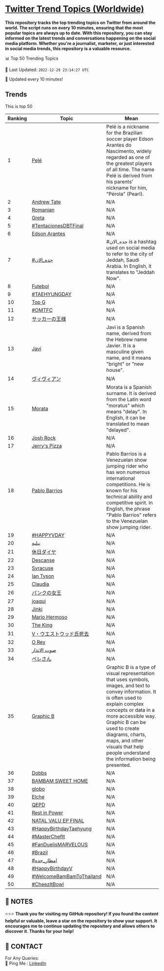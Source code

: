 [Twitter Trend Topics (Worldwide)](https://github.com/ErcinDedeoglu/Twitter-Trend-Topics)
==========

**This repository tracks the top trending topics on Twitter from around the world. 
The script runs on every 10 minutes, ensuring that the most popular topics are always up to date. 
With this repository, you can stay informed on the latest trends and conversations happening on the social media platform. 
Whether you're a journalist, marketer, or just interested in social media trends, this repository is a valuable resource.**


📊 Top 50 Trending Topics

📆 Last Updated: `2022-12-29 23:14:27 UTC`

🔧 Updated every 10 minutes!


## Trends

This is top 50

| Ranking | Topic | Mean |
| ------- | ------------ | ------------ |
| 1 | [Pelé](http://twitter.com/search?q=Pel%c3%a9) | Pelé is a nickname for the Brazilian soccer player Edson Arantes do Nascimento, widely regarded as one of the greatest players of all time. The name Pelé is derived from his parents' nickname for him, "Pérola" (Pearl). |
| 2 | [Andrew Tate](http://twitter.com/search?q=Andrew+Tate) | N/A |
| 3 | [Romanian](http://twitter.com/search?q=Romanian) | N/A |
| 4 | [Greta](http://twitter.com/search?q=Greta) | N/A |
| 5 | [#TentacionesDBTFinal](http://twitter.com/search?q=%23TentacionesDBTFinal) | N/A |
| 6 | [Edson Arantes](http://twitter.com/search?q=Edson+Arantes) | N/A |
| 7 | [#جده_الان](http://twitter.com/search?q=%23%d8%ac%d8%af%d9%87_%d8%a7%d9%84%d8%a7%d9%86) | #جده_الان is a hashtag used on social media to refer to the city of Jeddah, Saudi Arabia. In English, it translates to "Jeddah Now". |
| 8 | [Futebol](http://twitter.com/search?q=Futebol) | N/A |
| 9 | [#TAEHYUNGDAY](http://twitter.com/search?q=%23TAEHYUNGDAY) | N/A |
| 10 | [Top G](http://twitter.com/search?q=Top+G) | N/A |
| 11 | [#OMTFC](http://twitter.com/search?q=%23OMTFC) | N/A |
| 12 | [サッカーの王様](http://twitter.com/search?q=%e3%82%b5%e3%83%83%e3%82%ab%e3%83%bc%e3%81%ae%e7%8e%8b%e6%a7%98) | N/A |
| 13 | [Javi](http://twitter.com/search?q=Javi) | Javi is a Spanish name, derived from the Hebrew name Javier. It is a masculine given name, and it means "bright" or "new house". |
| 14 | [ヴィヴィアン](http://twitter.com/search?q=%e3%83%b4%e3%82%a3%e3%83%b4%e3%82%a3%e3%82%a2%e3%83%b3) | N/A |
| 15 | [Morata](http://twitter.com/search?q=Morata) | Morata is a Spanish surname. It is derived from the Latin word "moratus" which means "delay". In English, it can be translated to mean "delayed". |
| 16 | [Josh Rock](http://twitter.com/search?q=Josh+Rock) | N/A |
| 17 | [Jerry's Pizza](http://twitter.com/search?q=Jerry%27s+Pizza) | N/A |
| 18 | [Pablo Barrios](http://twitter.com/search?q=Pablo+Barrios) | Pablo Barrios is a Venezuelan show jumping rider who has won numerous international competitions. He is known for his technical ability and competitive spirit. In English, the phrase "Pablo Barrios" refers to the Venezuelan show jumping rider. |
| 19 | [#HAPPYVDAY](http://twitter.com/search?q=%23HAPPYVDAY) | N/A |
| 20 | [بيليه](http://twitter.com/search?q=%d8%a8%d9%8a%d9%84%d9%8a%d9%87) | N/A |
| 21 | [休日ダイヤ](http://twitter.com/search?q=%e4%bc%91%e6%97%a5%e3%83%80%e3%82%a4%e3%83%a4) | N/A |
| 22 | [Descanse](http://twitter.com/search?q=Descanse) | N/A |
| 23 | [Syracuse](http://twitter.com/search?q=Syracuse) | N/A |
| 24 | [Ian Tyson](http://twitter.com/search?q=Ian+Tyson) | N/A |
| 25 | [Claudia](http://twitter.com/search?q=Claudia) | N/A |
| 26 | [パンクの女王](http://twitter.com/search?q=%e3%83%91%e3%83%b3%e3%82%af%e3%81%ae%e5%a5%b3%e7%8e%8b) | N/A |
| 27 | [joaqui](http://twitter.com/search?q=joaqui) | N/A |
| 28 | [Jinki](http://twitter.com/search?q=Jinki) | N/A |
| 29 | [Mario Hermoso](http://twitter.com/search?q=Mario+Hermoso) | N/A |
| 30 | [The King](http://twitter.com/search?q=The+King) | N/A |
| 31 | [V・ウエストウッド氏死去](http://twitter.com/search?q=V%e3%83%bb%e3%82%a6%e3%82%a8%e3%82%b9%e3%83%88%e3%82%a6%e3%83%83%e3%83%89%e6%b0%8f%e6%ad%bb%e5%8e%bb) | N/A |
| 32 | [O Rey](http://twitter.com/search?q=O+Rey) | N/A |
| 33 | [صوت الانذار](http://twitter.com/search?q=%d8%b5%d9%88%d8%aa+%d8%a7%d9%84%d8%a7%d9%86%d8%b0%d8%a7%d8%b1) | N/A |
| 34 | [ペレさん](http://twitter.com/search?q=%e3%83%9a%e3%83%ac%e3%81%95%e3%82%93) | N/A |
| 35 | [Graphic B](http://twitter.com/search?q=Graphic+B) | Graphic B is a type of visual representation that uses symbols, images, and text to convey information. It is often used to explain complex concepts or data in a more accessible way. Graphic B can be used to create diagrams, charts, maps, and other visuals that help people understand the information being presented. |
| 36 | [Dobbs](http://twitter.com/search?q=Dobbs) | N/A |
| 37 | [BAMBAM SWEET HOME](http://twitter.com/search?q=BAMBAM+SWEET+HOME) | N/A |
| 38 | [globo](http://twitter.com/search?q=globo) | N/A |
| 39 | [Elche](http://twitter.com/search?q=Elche) | N/A |
| 40 | [QEPD](http://twitter.com/search?q=QEPD) | N/A |
| 41 | [Rest in Power](http://twitter.com/search?q=Rest+in+Power) | N/A |
| 42 | [NATAL VALU EP FINAL](http://twitter.com/search?q=NATAL+VALU+EP+FINAL) | N/A |
| 43 | [#HappyBirthdayTaehyung](http://twitter.com/search?q=%23HappyBirthdayTaehyung) | N/A |
| 44 | [#MasterChefIt](http://twitter.com/search?q=%23MasterChefIt) | N/A |
| 45 | [#FanDuelisMARVELOUS](http://twitter.com/search?q=%23FanDuelisMARVELOUS) | N/A |
| 46 | [#Brazil](http://twitter.com/search?q=%23Brazil) | N/A |
| 47 | [#امطار_جده](http://twitter.com/search?q=%23%d8%a7%d9%85%d8%b7%d8%a7%d8%b1_%d8%ac%d8%af%d9%87) | N/A |
| 48 | [#HappyBirthdayV](http://twitter.com/search?q=%23HappyBirthdayV) | N/A |
| 49 | [#WelcomeBamBamToThailand](http://twitter.com/search?q=%23WelcomeBamBamToThailand) | N/A |
| 50 | [#CheezItBowl](http://twitter.com/search?q=%23CheezItBowl) | N/A |




## 📝 NOTES

⭐⭐⭐ **Thank you for visiting my GitHub repository! If you found the content helpful or valuable, leave a star on the repository to show your support. It encourages me to continue updating the repository and allows others to discover it. Thanks for your help!**

## 📨 CONTACT

 For Any Queries:  
            🏓 Ping Me : [LinkedIn](https://www.linkedin.com/in/ercindedeoglu/)